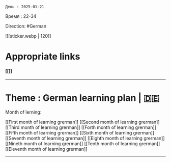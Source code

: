 	День : 2025-01-21 
Время : 22-34

 Direction: #German  

![[sticker.webp | 120]]
# Appropriate links
#### [[]]

---
 #  Theme : German learning plan | 🇩🇪


Month of lerning:

[[First month of learning grerman]]
[[Second month of learning grerman]]
[[Third month of learning grerman]]
[[Forth month of learning grerman]]
[[Fifth month of learning grerman]]
[[Sixth month of learning grerman]]
[[Seventh month of learning grerman]]
[[Eighth month of learning grerman]]
[[Nineth month of learning grerman]]
[[Tenth month of learning grerman]]
[[Eleventh month of learning grerman]]






---
